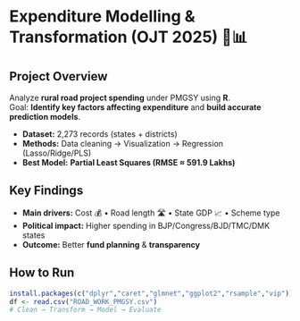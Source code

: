 # Expenditure Modelling & Transformation (OJT 2025) 🚧📊

## Project Overview
Analyze **rural road project spending** under PMGSY using **R**.  
Goal: **Identify key factors affecting expenditure** and **build accurate prediction models**.  

- **Dataset:** 2,273 records (states + districts)  
- **Methods:** Data cleaning → Visualization → Regression (Lasso/Ridge/PLS)  
- **Best Model:** **Partial Least Squares (RMSE ≈ 591.9 Lakhs)**  

## Key Findings
- **Main drivers:** Cost 💰 • Road length 🛣️ • State GDP 📈 • Scheme type  
- **Political impact:** Higher spending in BJP/Congress/BJD/TMC/DMK states  
- **Outcome:** Better **fund planning** & **transparency**  

## How to Run
```r
install.packages(c("dplyr","caret","glmnet","ggplot2","rsample","vip"))
df <- read.csv("ROAD_WORK_PMGSY.csv")
# Clean → Transform → Model → Evaluate
